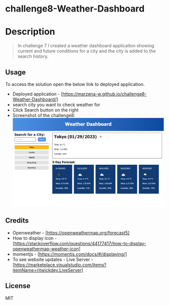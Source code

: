 # challenge8-Weather-Dashboard

# Description 
> In challenge 7 I created  a weather dashboard applicaiton showing current and future conditions for a city and the city is added to the search history.


## Usage 
To access the solution open the below link to deployed application.
* Deployed application - [https://marzena-w.github.io/challenge8-Weather-Dashboard/]
* search city you want to check weather for
* Click Search button on the right
* Screenshot of the challenge8:
![Screenshot](./images/challenge8-weather-app.png)


## Credits

* Openweather - [https://openweathermap.org/forecast5]
* How to display icon - [https://stackoverflow.com/questions/44177417/how-to-display-openweathermap-weather-icon]
* momentjs - [https://momentjs.com/docs/#/displaying/]
* To see website updates - Live Server - [https://marketplace.visualstudio.com/items?itemName=ritwickdey.LiveServer]


## License
MIT